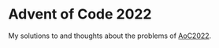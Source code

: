 # Advent of Code 2022

My solutions to and thoughts about the problems of [AoC2022](https://adventofcode.com/2022).
